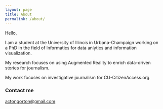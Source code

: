 ```yaml
---
layout: page
title: About
permalink: /about/
---
```


Hello,

I am a student at the University of Illinois in Urbana-Champaign working on a PhD in the field of Informatics for data anlytics and information visualization. 

My research focuses on using Augmented Reality to enrich data-driven stories for journalism. 

My work focuses on investigative journalism for CU-CitizenAccess.org.

### Contact me

[actongorton@gmail.com](mailto:actongorton@gmail.com)